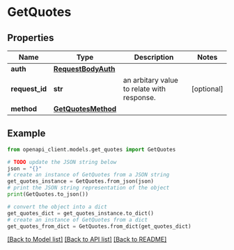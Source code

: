 # GetQuotes


## Properties

Name | Type | Description | Notes
------------ | ------------- | ------------- | -------------
**auth** | [**RequestBodyAuth**](RequestBodyAuth.md) |  | 
**request_id** | **str** | an arbitary value to relate with response. | [optional] 
**method** | [**GetQuotesMethod**](GetQuotesMethod.md) |  | 

## Example

```python
from openapi_client.models.get_quotes import GetQuotes

# TODO update the JSON string below
json = "{}"
# create an instance of GetQuotes from a JSON string
get_quotes_instance = GetQuotes.from_json(json)
# print the JSON string representation of the object
print(GetQuotes.to_json())

# convert the object into a dict
get_quotes_dict = get_quotes_instance.to_dict()
# create an instance of GetQuotes from a dict
get_quotes_from_dict = GetQuotes.from_dict(get_quotes_dict)
```
[[Back to Model list]](../README.md#documentation-for-models) [[Back to API list]](../README.md#documentation-for-api-endpoints) [[Back to README]](../README.md)


